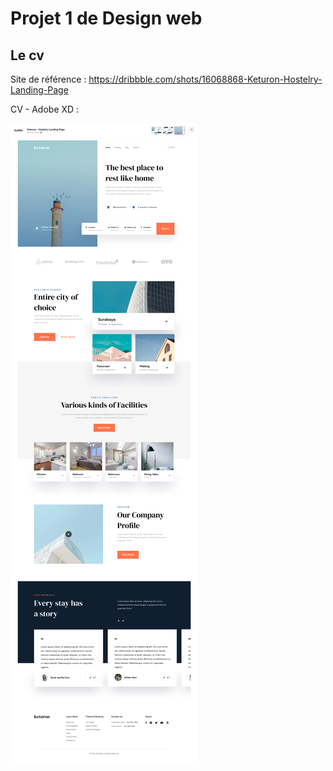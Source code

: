 # Projet 1 de Design web 
## Le cv

Site de référence : https://dribbble.com/shots/16068868-Keturon-Hostelry-Landing-Page

CV - Adobe XD :

<img src="capture-site-reference.png"/>